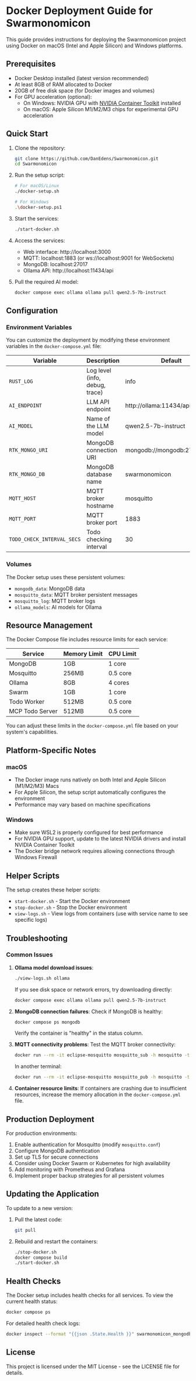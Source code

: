 # Docker Deployment Guide for Swarmonomicon

This guide provides instructions for deploying the Swarmonomicon project using Docker on macOS (Intel and Apple Silicon) and Windows platforms.

## Prerequisites

- Docker Desktop installed (latest version recommended)
- At least 8GB of RAM allocated to Docker
- 20GB of free disk space (for Docker images and volumes)
- For GPU acceleration (optional): 
  - On Windows: NVIDIA GPU with [NVIDIA Container Toolkit](https://docs.nvidia.com/datacenter/cloud-native/container-toolkit/install-guide.html) installed
  - On macOS: Apple Silicon M1/M2/M3 chips for experimental GPU acceleration

## Quick Start

1. Clone the repository:
   ```bash
   git clone https://github.com/DanEdens/Swarmonomicon.git
   cd Swarmonomicon
   ```

2. Run the setup script:
   ```bash
   # For macOS/Linux
   ./docker-setup.sh
   
   # For Windows
   .\docker-setup.ps1
   ```

3. Start the services:
   ```bash
   ./start-docker.sh
   ```

4. Access the services:
   - Web interface: http://localhost:3000
   - MQTT: localhost:1883 (or ws://localhost:9001 for WebSockets)
   - MongoDB: localhost:27017
   - Ollama API: http://localhost:11434/api

5. Pull the required AI model:
   ```bash
   docker compose exec ollama ollama pull qwen2.5-7b-instruct
   ```

## Configuration

### Environment Variables

You can customize the deployment by modifying these environment variables in the `docker-compose.yml` file:

| Variable | Description | Default |
|----------|-------------|---------|
| `RUST_LOG` | Log level (info, debug, trace) | info |
| `AI_ENDPOINT` | LLM API endpoint | http://ollama:11434/api/generate |
| `AI_MODEL` | Name of the LLM model | qwen2.5-7b-instruct |
| `RTK_MONGO_URI` | MongoDB connection URI | mongodb://mongodb:27017 |
| `RTK_MONGO_DB` | MongoDB database name | swarmonomicon |
| `MQTT_HOST` | MQTT broker hostname | mosquitto |
| `MQTT_PORT` | MQTT broker port | 1883 |
| `TODO_CHECK_INTERVAL_SECS` | Todo checking interval | 30 |

### Volumes

The Docker setup uses these persistent volumes:

- `mongodb_data`: MongoDB data
- `mosquitto_data`: MQTT broker persistent messages
- `mosquitto_log`: MQTT broker logs
- `ollama_models`: AI models for Ollama

## Resource Management

The Docker Compose file includes resource limits for each service:

| Service | Memory Limit | CPU Limit |
|---------|--------------|-----------|
| MongoDB | 1GB | 1 core |
| Mosquitto | 256MB | 0.5 core |
| Ollama | 8GB | 4 cores |
| Swarm | 1GB | 1 core |
| Todo Worker | 512MB | 0.5 core |
| MCP Todo Server | 512MB | 0.5 core |

You can adjust these limits in the `docker-compose.yml` file based on your system's capabilities.

## Platform-Specific Notes

### macOS

- The Docker image runs natively on both Intel and Apple Silicon (M1/M2/M3) Macs
- For Apple Silicon, the setup script automatically configures the environment
- Performance may vary based on machine specifications

### Windows

- Make sure WSL2 is properly configured for best performance
- For NVIDIA GPU support, update to the latest NVIDIA drivers and install NVIDIA Container Toolkit
- The Docker bridge network requires allowing connections through Windows Firewall

## Helper Scripts

The setup creates these helper scripts:

- `start-docker.sh` - Start the Docker environment
- `stop-docker.sh` - Stop the Docker environment
- `view-logs.sh` - View logs from containers (use with service name to see specific logs)

## Troubleshooting

### Common Issues

1. **Ollama model download issues**:
   ```bash
   ./view-logs.sh ollama
   ```
   If you see disk space or network errors, try downloading directly:
   ```bash
   docker compose exec ollama ollama pull qwen2.5-7b-instruct
   ```

2. **MongoDB connection failures**:
   Check if MongoDB is healthy:
   ```bash
   docker compose ps mongodb
   ```
   Verify the container is "healthy" in the status column.

3. **MQTT connectivity problems**:
   Test the MQTT broker connectivity:
   ```bash
   docker run --rm -it eclipse-mosquitto mosquitto_sub -h mosquitto -t test
   ```
   In another terminal:
   ```bash
   docker run --rm -it eclipse-mosquitto mosquitto_pub -h mosquitto -t test -m "hello"
   ```

4. **Container resource limits**:
   If containers are crashing due to insufficient resources, increase the memory allocation in the `docker-compose.yml` file.

## Production Deployment

For production environments:

1. Enable authentication for Mosquitto (modify `mosquitto.conf`)
2. Configure MongoDB authentication
3. Set up TLS for secure connections
4. Consider using Docker Swarm or Kubernetes for high availability
5. Add monitoring with Prometheus and Grafana
6. Implement proper backup strategies for all persistent volumes

## Updating the Application

To update to a new version:

1. Pull the latest code:
   ```bash
   git pull
   ```

2. Rebuild and restart the containers:
   ```bash
   ./stop-docker.sh
   docker compose build
   ./start-docker.sh
   ```

## Health Checks

The Docker setup includes health checks for all services. To view the current health status:

```bash
docker compose ps
```

For detailed health check logs:

```bash
docker inspect --format "{{json .State.Health }}" swarmonomicon_mongodb_1 | jq
```

## License

This project is licensed under the MIT License - see the LICENSE file for details. 

